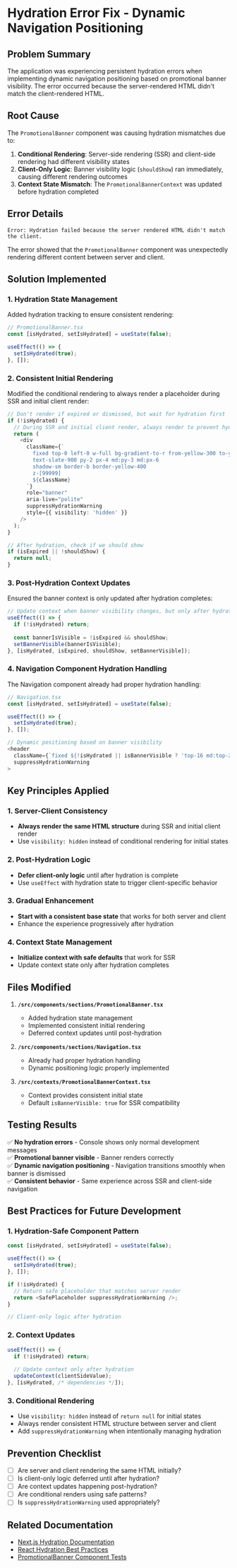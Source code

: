 # Hydration Error Fix - Dynamic Navigation Positioning

## Problem Summary

The application was experiencing persistent hydration errors when implementing dynamic navigation positioning based on promotional banner visibility. The error occurred because the server-rendered HTML didn't match the client-rendered HTML.

## Root Cause

The `PromotionalBanner` component was causing hydration mismatches due to:

1. **Conditional Rendering**: Server-side rendering (SSR) and client-side rendering had different visibility states
2. **Client-Only Logic**: Banner visibility logic (`shouldShow`) ran immediately, causing different rendering outcomes
3. **Context State Mismatch**: The `PromotionalBannerContext` was updated before hydration completed

## Error Details

```
Error: Hydration failed because the server rendered HTML didn't match the client.
```

The error showed that the `PromotionalBanner` component was unexpectedly rendering different content between server and client.

## Solution Implemented

### 1. Hydration State Management

Added hydration tracking to ensure consistent rendering:

```typescript
// PromotionalBanner.tsx
const [isHydrated, setIsHydrated] = useState(false);

useEffect(() => {
  setIsHydrated(true);
}, []);
```

### 2. Consistent Initial Rendering

Modified the conditional rendering to always render a placeholder during SSR and initial client render:

```typescript
// Don't render if expired or dismissed, but wait for hydration first
if (!isHydrated) {
  // During SSR and initial client render, always render to prevent hydration mismatch
  return (
    <div 
      className={`
        fixed top-0 left-0 w-full bg-gradient-to-r from-yellow-300 to-yellow-200 
        text-slate-900 py-2 px-4 md:py-3 md:px-6
        shadow-sm border-b border-yellow-400
        z-[99999]
        ${className}
      `}
      role="banner"
      aria-live="polite"
      suppressHydrationWarning
      style={{ visibility: 'hidden' }}
    />
  );
}

// After hydration, check if we should show
if (isExpired || !shouldShow) {
  return null;
}
```

### 3. Post-Hydration Context Updates

Ensured the banner context is only updated after hydration completes:

```typescript
// Update context when banner visibility changes, but only after hydration
useEffect(() => {
  if (!isHydrated) return;
  
  const bannerIsVisible = !isExpired && shouldShow;
  setBannerVisible(bannerIsVisible);
}, [isHydrated, isExpired, shouldShow, setBannerVisible]);
```

### 4. Navigation Component Hydration Handling

The Navigation component already had proper hydration handling:

```typescript
// Navigation.tsx
const [isHydrated, setIsHydrated] = useState(false);

useEffect(() => {
  setIsHydrated(true);
}, []);

// Dynamic positioning based on banner visibility
<header
  className={`fixed ${!isHydrated || isBannerVisible ? 'top-16 md:top-20' : 'top-0'} left-0 right-0 z-[100] bg-background-dark-alt/95 backdrop-blur-md shadow-sm border-b border-primary-blue/20 transition-all duration-300 ease-in-out`}
  suppressHydrationWarning
>
```

## Key Principles Applied

### 1. Server-Client Consistency
- **Always render the same HTML structure** during SSR and initial client render
- Use `visibility: hidden` instead of conditional rendering for initial states

### 2. Post-Hydration Logic
- **Defer client-only logic** until after hydration is complete
- Use `useEffect` with hydration state to trigger client-specific behavior

### 3. Gradual Enhancement
- **Start with a consistent base state** that works for both server and client
- Enhance the experience progressively after hydration

### 4. Context State Management
- **Initialize context with safe defaults** that work for SSR
- Update context state only after hydration completes

## Files Modified

1. **`/src/components/sections/PromotionalBanner.tsx`**
   - Added hydration state management
   - Implemented consistent initial rendering
   - Deferred context updates until post-hydration

2. **`/src/components/sections/Navigation.tsx`**
   - Already had proper hydration handling
   - Dynamic positioning logic properly implemented

3. **`/src/contexts/PromotionalBannerContext.tsx`**
   - Context provides consistent initial state
   - Default `isBannerVisible: true` for SSR compatibility

## Testing Results

✅ **No hydration errors** - Console shows only normal development messages  
✅ **Promotional banner visible** - Banner renders correctly  
✅ **Dynamic navigation positioning** - Navigation transitions smoothly when banner is dismissed  
✅ **Consistent behavior** - Same experience across SSR and client-side navigation

## Best Practices for Future Development

### 1. Hydration-Safe Component Pattern
```typescript
const [isHydrated, setIsHydrated] = useState(false);

useEffect(() => {
  setIsHydrated(true);
}, []);

if (!isHydrated) {
  // Return safe placeholder that matches server render
  return <SafePlaceholder suppressHydrationWarning />;
}

// Client-only logic after hydration
```

### 2. Context Updates
```typescript
useEffect(() => {
  if (!isHydrated) return;
  
  // Update context only after hydration
  updateContext(clientSideValue);
}, [isHydrated, /* dependencies */]);
```

### 3. Conditional Rendering
- Use `visibility: hidden` instead of `return null` for initial states
- Always render consistent HTML structure between server and client
- Add `suppressHydrationWarning` when intentionally managing hydration

## Prevention Checklist

- [ ] Are server and client rendering the same HTML initially?
- [ ] Is client-only logic deferred until after hydration?
- [ ] Are context updates happening post-hydration?
- [ ] Are conditional renders using safe patterns?
- [ ] Is `suppressHydrationWarning` used appropriately?

## Related Documentation

- [Next.js Hydration Documentation](https://nextjs.org/docs/messages/react-hydration-error)
- [React Hydration Best Practices](https://react.dev/reference/react-dom/client/hydrateRoot)
- [PromotionalBanner Component Tests](/src/components/sections/__tests__/PromotionalBanner.test.tsx)
